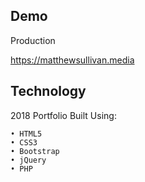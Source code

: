 

## Demo

Production

https://matthewsullivan.media

## Technology

2018 Portfolio Built Using:

    • HTML5
    • CSS3
    • Bootstrap
    • jQuery
    • PHP
